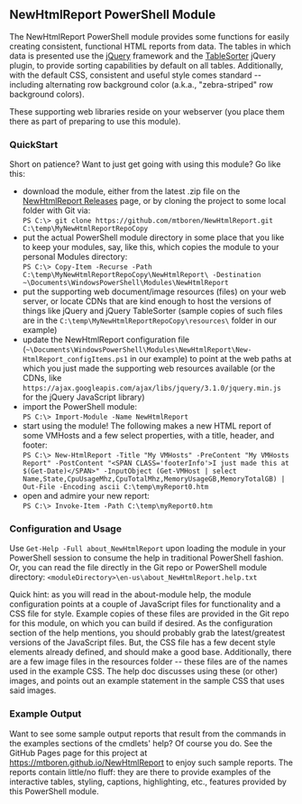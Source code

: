 ## NewHtmlReport PowerShell Module

The NewHtmlReport PowerShell module provides some functions for easily creating consistent, functional HTML reports from data. The tables in which data is presented use the [jQuery](https://jquery.com) framework and the [TableSorter](http://tablesorter.com) jQuery plugin, to provide sorting capabilities by default on all tables.  Additionally, with the default CSS, consistent and useful style comes standard -- including alternating row background color (a.k.a., "zebra-striped" row background colors).

These supporting web libraries reside on your webserver (you place them there as part of preparing to use this module).

### QuickStart
Short on patience? Want to just get going with using this module? Go like this:
- download the module, either from the latest .zip file on the [NewHtmlReport Releases](https://github.com/mtboren/NewHtmlReport/releases) page, or by cloning the project to some local folder with Git via:  
  `PS C:\> git clone https://github.com/mtboren/NewHtmlReport.git C:\temp\MyNewHtmlReportRepoCopy`
- put the actual PowerShell module directory in some place that you like to keep your modules, say, like this, which copies the module to your personal Modules directory:  
  `PS C:\> Copy-Item -Recurse -Path C:\temp\MyNewHtmlReportRepoCopy\NewHtmlReport\ -Destination ~\Documents\WindowsPowerShell\Modules\NewHtmlReport`
- put the supporting web document/image resources (files) on your web server, or locate CDNs that are kind enough to host the versions of things like jQuery and jQuery TableSorter (sample copies of such files are in the `C:\temp\MyNewHtmlReportRepoCopy\resources\` folder in our example)
- update the NewHtmlReport configuration file (`~\Documents\WindowsPowerShell\Modules\NewHtmlReport\New-HtmlReport_configItems.ps1` in our example) to point at the web paths at which you just made the supporting web resources available (or the CDNs, like `https://ajax.googleapis.com/ajax/libs/jquery/3.1.0/jquery.min.js` for the jQuery JavaScript library)
- import the PowerShell module:  
  `PS C:\> Import-Module -Name NewHtmlReport`
- start using the module! The following makes a new HTML report of some VMHosts and a few select properties, with a title, header, and footer:  
  `PS C:\> New-HtmlReport -Title "My VMHosts" -PreContent "My VMHosts Report" -PostContent "<SPAN CLASS='footerInfo'>I just made this at $(Get-Date)</SPAN>" -InputObject (Get-VMHost | select Name,State,CpuUsageMhz,CpuTotalMhz,MemoryUsageGB,MemoryTotalGB) | Out-File -Encoding ascii C:\temp\myReport0.htm`
- open and admire your new report:  
  `PS C:\> Invoke-Item -Path C:\temp\myReport0.htm`

### Configuration and Usage
Use `Get-Help -Full about_NewHtmlReport` upon loading the module in your PowerShell session to consume the help in traditional PowerShell fashion.  Or, you can read the file directly in the Git repo or PowerShell module directory: `<moduleDirectory>\en-us\about_NewHtmlReport.help.txt`

Quick hint:  as you will read in the about-module help, the module configuration points at a couple of JavaScript files for functionality and a CSS file for style.  Example copies of these files are provided in the Git repo for this module, on which you can build if desired.  As the configuration section of the help mentions, you should probably grab the latest/greatest versions of the JavaScript files.  But, the CSS file has a few decent style elements already defined, and should make a good base.  Additionally, there are a few image files in the resources folder -- these files are of the names used in the example CSS.  The help doc discusses using these (or other) images, and points out an example statement in the sample CSS that uses said images.

### Example Output
Want to see some sample output reports that result from the commands in the examples sections of the cmdlets' help?  Of course you do.  See the GitHub Pages page for this project at <https://mtboren.github.io/NewHtmlReport> to enjoy such sample reports.  The reports contain little/no fluff:  they are there to provide examples of the interactive tables, styling, captions, highlighting, etc., features provided by this PowerShell module.

